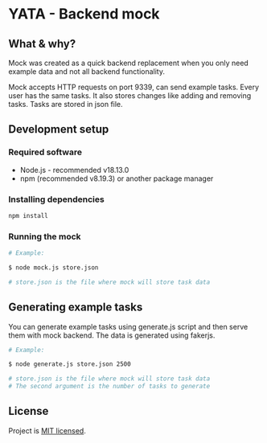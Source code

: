 # YATA - Backend mock

## What & why?

Mock was created as a quick backend replacement when you only need example data and not all backend functionality.

Mock accepts HTTP requests on port 9339, can send example tasks. Every user has the same tasks. It also stores changes like adding and removing tasks. Tasks are stored in json file.

## Development setup

### Required software

- Node.js - recommended v18.13.0
- npm (recommended v8.19.3) or another package manager

### Installing dependencies

```bash
npm install
```

### Running the mock

```bash
# Example:

$ node mock.js store.json

# store.json is the file where mock will store task data
```

## Generating example tasks

You can generate example tasks using generate.js script and then serve them with mock backend.
The data is generated using fakerjs.

```bash
# Example:

$ node generate.js store.json 2500

# store.json is the file where mock will store task data
# The second argument is the number of tasks to generate
```

## License

Project is [MIT licensed](LICENSE).

